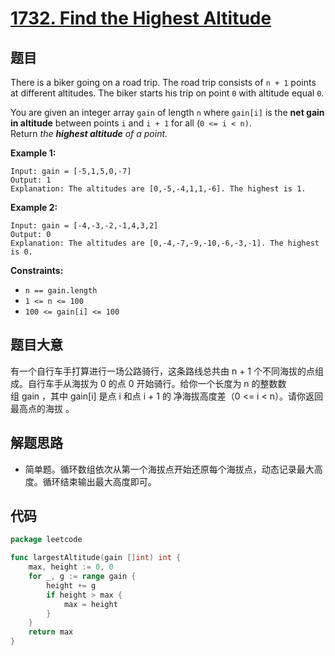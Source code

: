 # [1732. Find the Highest Altitude](https://leetcode.com/problems/find-the-highest-altitude/)


## 题目

There is a biker going on a road trip. The road trip consists of `n + 1` points at different altitudes. The biker starts his trip on point `0` with altitude equal `0`.

You are given an integer array `gain` of length `n` where `gain[i]` is the **net gain in altitude** between points `i` and `i + 1` for all (`0 <= i < n)`. Return *the **highest altitude** of a point.*

**Example 1:**

```
Input: gain = [-5,1,5,0,-7]
Output: 1
Explanation: The altitudes are [0,-5,-4,1,1,-6]. The highest is 1.
```

**Example 2:**

```
Input: gain = [-4,-3,-2,-1,4,3,2]
Output: 0
Explanation: The altitudes are [0,-4,-7,-9,-10,-6,-3,-1]. The highest is 0.
```

**Constraints:**

- `n == gain.length`
- `1 <= n <= 100`
- `100 <= gain[i] <= 100`

## 题目大意

有一个自行车手打算进行一场公路骑行，这条路线总共由 n + 1 个不同海拔的点组成。自行车手从海拔为 0 的点 0 开始骑行。给你一个长度为 n 的整数数组 gain ，其中 gain[i] 是点 i 和点 i + 1 的 净海拔高度差（0 <= i < n）。请你返回 最高点的海拔 。

## 解题思路

- 简单题。循环数组依次从第一个海拔点开始还原每个海拔点，动态记录最大高度。循环结束输出最大高度即可。

## 代码

```go
package leetcode

func largestAltitude(gain []int) int {
	max, height := 0, 0
	for _, g := range gain {
		height += g
		if height > max {
			max = height
		}
	}
	return max
}
```